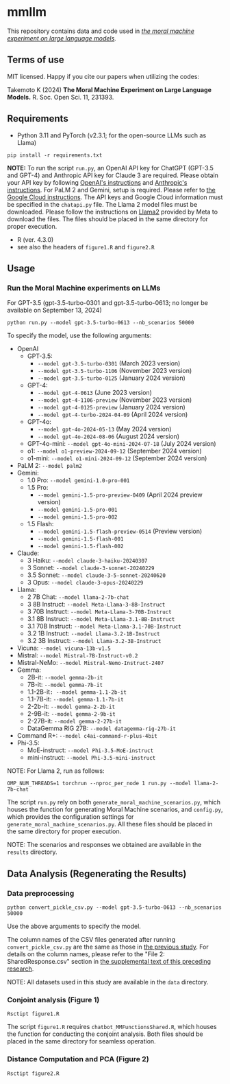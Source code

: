 # mmllm

This repository contains data and code used in [*the moral machine experiment on large language models*](https://doi.org/10.1098/rsos.231393).

## Terms of use

MIT licensed. Happy if you cite our papers when utilizing the codes:

Takemoto K (2024) **The Moral Machine Experiment on Large Language Models.** R. Soc. Open Sci. 11, 231393.

## Requirements
* Python 3.11 and PyTorch (v2.3.1; for the open-source LLMs such as Llama)
```
pip install -r requirements.txt
```
**NOTE:** To run the script `run.py`, an OpenAI API key for ChatGPT (GPT-3.5 and GPT-4) and Anthropic API key for Claude 3 are required. Please obtain your API key by following [OpenAI's instructions](https://help.openai.com/en/articles/4936850-where-do-i-find-my-secret-api-key) and [Anthropic's instructions](https://support.anthropic.com/en/articles/8114521-how-can-i-access-the-claude-api). For PaLM 2 and Gemini, setup is required. Please refer to [the Google Cloud instructions](https://cloud.google.com/vertex-ai/generative-ai/docs/start/quickstarts/quickstart-multimodal). The API keys and Google Cloud information must be specified in the `chatapi.py` file. The Llama 2 model files must be downloaded. Please follow the instructions on [Llama2](https://github.com/facebookresearch/llama) provided by Meta to download the files. The files should be placed in the same directory for proper execution.

* R (ver. 4.3.0)
* see also the headers of `figure1.R` and `figure2.R`

## Usage
### Run the Moral Machine experiments on LLMs
For GPT-3.5 (gpt-3.5-turbo-0301 and gpt-3.5-turbo-0613; no longer be available on September 13, 2024)
```
python run.py --model gpt-3.5-turbo-0613 --nb_scenarios 50000
```
To specify the model, use the following arguments:
* OpenAI
  * GPT-3.5:
    * `--model gpt-3.5-turbo-0301` (March 2023 version)
    * `--model gpt-3.5-turbo-1106` (November 2023 version)
    * `--model gpt-3.5-turbo-0125` (January 2024 version)
  * GPT-4:
    * `--model gpt-4-0613` (June 2023 version)
    * `--model gpt-4-1106-preview` (November 2023 version)
    * `--model gpt-4-0125-preview` (January 2024 version)
    * `--model gpt-4-turbo-2024-04-09` (April 2024 version)
  * GPT-4o:
    * `--model gpt-4o-2024-05-13` (May 2024 version)
    * `--model gpt-4o-2024-08-06` (August 2024 version)
  * GPT-4o-mini: `--model gpt-4o-mini-2024-07-18` (July 2024 version)
  * o1: `--model o1-preview-2024-09-12` (September 2024 version)
  * o1-mini: `--model o1-mini-2024-09-12` (September 2024 version)
* PaLM 2: `--model palm2`
* Gemini:
  * 1.0 Pro: `--model gemini-1.0-pro-001`
  * 1.5 Pro:
    * `--model gemini-1.5-pro-preview-0409` (April 2024 preview version)
    * `--model gemini-1.5-pro-001`
    * `--model gemini-1.5-pro-002`
  * 1.5 Flash:
    * `--model gemini-1.5-flash-preview-0514` (Preview version)
    * `--model gemini-1.5-flash-001`
    * `--model gemini-1.5-flash-002`
* Claude:
  * 3 Haiku: `--model claude-3-haiku-20240307`
  * 3 Sonnet: `--model claude-3-sonnet-20240229`
  * 3.5 Sonnet: `--model claude-3-5-sonnet-20240620`
  * 3 Opus: `--model claude-3-opus-20240229`
* Llama:
  * 2 7B Chat: `--model llama-2-7b-chat`
  * 3 8B Instruct: `--model Meta-Llama-3-8B-Instruct`
  * 3 70B Instruct: `--model Meta-Llama-3-70B-Instruct`
  * 3.1 8B Instruct: `--model Meta-Llama-3.1-8B-Instruct`
  * 3.1 70B Instruct: `--model Meta-Llama-3.1-70B-Instruct`
  * 3.2 1B Instruct: `--model Llama-3.2-1B-Instruct`
  * 3.2 3B Instruct: `--model Llama-3.2-3B-Instruct`
* Vicuna: `--model vicuna-13b-v1.5`
* Mistral: `--model Mistral-7B-Instruct-v0.2`
* Mistral-NeMo: `--model Mistral-Nemo-Instruct-2407`
* Gemma:
  * 2B-it: `--model gemma-2b-it`
  * 7B-it: `--model gemma-7b-it`
  * 1.1-2B-it`: --model gemma-1.1-2b-it`
  * 1.1-7B-it: `--model gemma-1.1-7b-it`
  * 2-2b-it: `--model gemma-2-2b-it`
  * 2-9B-it: `--model gemma-2-9b-it`
  * 2-27B-it: `--model gemma-2-27b-it`
  * DataGemma RIG 27B: `--model datagemma-rig-27b-it`
* Command R+: `--model c4ai-command-r-plus-4bit`
* Phi-3.5:
  *  MoE-instruct: `--model Phi-3.5-MoE-instruct`
  *  mini-instruct: `--model Phi-3.5-mini-instruct`

NOTE: For Llama 2, run as follows:
```
OMP_NUM_THREADS=1 torchrun --nproc_per_node 1 run.py --model llama-2-7b-chat
```

The script `run.py` rely on both `generate_moral_machine_scenarios.py`, which houses the function for generating Moral Machine scenarios, and `config.py`, which provides the configuration settings for `generate_moral_machine_scenarios.py`. All these files should be placed in the same directory for proper execution.

NOTE: The scenarios and responses we obtained are available in the `results` directory.

## Data Analysis (Regenerating the Results)
### Data preprocessing
```
python convert_pickle_csv.py --model gpt-3.5-turbo-0613 --nb_scenarios 50000
```
Use the above arguments to specify the model.

The column names of the CSV files generated after running `convert_pickle_csv.py` are the same as those in [the previous study](https://www.nature.com/articles/s41586-018-0637-6). For details on the column names, please refer to the "File 2: SharedResponse.csv" section in [the supplemental text of this preceding research](https://osf.io/wt6mc?view_only=4bb49492edee4a8eb1758552a362a2cf).

NOTE: All datasets used in this study are available in the `data` directory.

### Conjoint analysis (Figure 1)

```
Rsctipt figure1.R
```

The script `figure1.R` requires `chatbot_MMFunctionsShared.R`, which houses the function for conducting the conjoint analysis. Both files should be placed in the same directory for seamless operation.

### Distance Computation and PCA (Figure 2)

```
Rsctipt figure2.R
```
